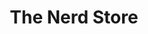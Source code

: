 ---
title: "The Nerd Store"
url: /west-valley-city/the-nerd-store-constitution-boulevard/
shop: collector
---